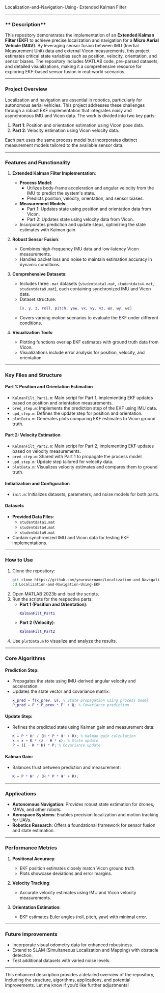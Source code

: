 Localization-and-Navigation-Using- Extended Kalman Filter

---

### ** Description**
This repository demonstrates the implementation of an **Extended Kalman Filter (EKF)** to achieve precise localization and navigation for a **Micro Aerial Vehicle (MAV)**. By leveraging sensor fusion between IMU (Inertial Measurement Unit) data and external Vicon measurements, this project estimates critical state variables such as position, velocity, orientation, and sensor biases. The repository includes MATLAB code, pre-parsed datasets, and detailed visualizations, making it a comprehensive resource for exploring EKF-based sensor fusion in real-world scenarios.

---

### **Project Overview**
Localization and navigation are essential in robotics, particularly for autonomous aerial vehicles. This project addresses these challenges through a robust EKF implementation that integrates noisy and asynchronous IMU and Vicon data. The work is divided into two key parts:
1. **Part 1**: Position and orientation estimation using Vicon pose data.
2. **Part 2**: Velocity estimation using Vicon velocity data.

Each part uses the same process model but incorporates distinct measurement models tailored to the available sensor data.

---

### **Features and Functionality**
1. **Extended Kalman Filter Implementation**:
   - **Process Model**:
     - Utilizes body-frame acceleration and angular velocity from the IMU to predict the system's state.
     - Predicts position, velocity, orientation, and sensor biases.
   - **Measurement Models**:
     - Part 1: Updates state using position and orientation data from Vicon.
     - Part 2: Updates state using velocity data from Vicon.
   - Incorporates prediction and update steps, optimizing the state estimates with Kalman gain.

2. **Robust Sensor Fusion**:
   - Combines high-frequency IMU data and low-latency Vicon measurements.
   - Handles packet loss and noise to maintain estimation accuracy in dynamic conditions.

3. **Comprehensive Datasets**:
   - Includes three `.mat` datasets (`studentdata1.mat`, `studentdata4.mat`, `studentdata9.mat`), each containing synchronized IMU and Vicon data.
   - Dataset structure:
     ```matlab
     [x, y, z, roll, pitch, yaw, vx, vy, vz, ωx, ωy, ωz]
     ```
   - Covers varying motion scenarios to evaluate the EKF under different conditions.

4. **Visualization Tools**:
   - Plotting functions overlap EKF estimates with ground truth data from Vicon.
   - Visualizations include error analysis for position, velocity, and orientation.

---

### **Key Files and Structure**
#### **Part 1: Position and Orientation Estimation**
- `KalmanFilt_Part1.m`: Main script for Part 1, implementing EKF updates based on position and orientation measurements.
- `pred_step.m`: Implements the prediction step of the EKF using IMU data.
- `upd_step.m`: Defines the update step for position and orientation.
- `plotData.m`: Generates plots comparing EKF estimates to Vicon ground truth.

#### **Part 2: Velocity Estimation**
- `KalmanFilt_Part2.m`: Main script for Part 2, implementing EKF updates based on velocity measurements.
- `pred_step.m`: Shared with Part 1 to propagate the process model.
- `upd_step.m`: Update step tailored for velocity data.
- `plotData.m`: Visualizes velocity estimates and compares them to ground truth.

#### **Initialization and Configuration**
- `init.m`: Initializes datasets, parameters, and noise models for both parts.

#### **Datasets**
- **Provided Data Files**:
  - `studentdata1.mat`
  - `studentdata4.mat`
  - `studentdata9.mat`
- Contain synchronized IMU and Vicon data for testing EKF implementations.

---

### **How to Use**
1. Clone the repository:
   ```bash
   git clone https://github.com/yourusername/Localization-and-Navigation-Using-EKF.git
   cd Localization-and-Navigation-Using-EKF
   ```
2. Open MATLAB 2023b and load the scripts.
3. Run the scripts for the respective parts:
   - **Part 1 (Position and Orientation)**:
     ```matlab
     KalmanFilt_Part1
     ```
   - **Part 2 (Velocity)**:
     ```matlab
     KalmanFilt_Part2
     ```
4. Use `plotData.m` to visualize and analyze the results.

---

### **Core Algorithms**
#### **Prediction Step**:
- Propagates the state using IMU-derived angular velocity and acceleration.
- Updates the state vector and covariance matrix:
  ```matlab
  x_pred = f(x_prev, u); % State propagation using process model
  P_pred = F * P_prev * F' + Q; % Covariance prediction
  ```

#### **Update Step**:
- Refines the predicted state using Kalman gain and measurement data:
  ```matlab
  K = P * H' / (H * P * H' + R); % Kalman gain calculation
  x = x + K * (z - H * x); % State update
  P = (I - K * H) * P; % Covariance update
  ```

#### **Kalman Gain**:
- Balances trust between prediction and measurement:
  ```matlab
  K = P * H' / (H * P * H' + R);
  ```

---

### **Applications**
- **Autonomous Navigation**: Provides robust state estimation for drones, MAVs, and other robots.
- **Aerospace Systems**: Enables precision localization and motion tracking for UAVs.
- **Robotics Research**: Offers a foundational framework for sensor fusion and state estimation.

---

### **Performance Metrics**
1. **Positional Accuracy**:
   - EKF position estimates closely match Vicon ground truth.
   - Plots showcase deviations and error margins.

2. **Velocity Tracking**:
   - Accurate velocity estimates using IMU and Vicon velocity measurements.

3. **Orientation Estimation**:
   - EKF estimates Euler angles (roll, pitch, yaw) with minimal error.

---

### **Future Improvements**
- Incorporate visual odometry data for enhanced robustness.
- Extend to SLAM (Simultaneous Localization and Mapping) with obstacle detection.
- Test additional datasets with varied noise levels.

---

This enhanced description provides a detailed overview of the repository, including the structure, algorithms, applications, and potential improvements. Let me know if you’d like further adjustments!
